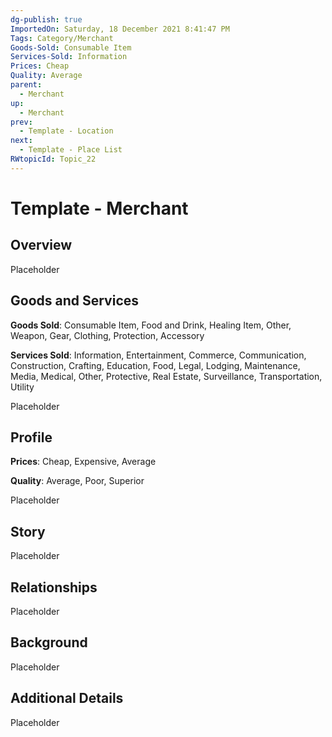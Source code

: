 ```yaml
---
dg-publish: true
ImportedOn: Saturday, 18 December 2021 8:41:47 PM
Tags: Category/Merchant
Goods-Sold: Consumable Item
Services-Sold: Information
Prices: Cheap
Quality: Average
parent:
  - Merchant
up:
  - Merchant
prev:
  - Template - Location
next:
  - Template - Place List
RWtopicId: Topic_22
---
```

# Template - Merchant
## Overview
Placeholder

## Goods and Services
**Goods Sold**: Consumable Item, Food and Drink, Healing Item, Other, Weapon, Gear, Clothing, Protection, Accessory

**Services Sold**: Information, Entertainment, Commerce, Communication, Construction, Crafting, Education, Food, Legal, Lodging, Maintenance, Media, Medical, Other, Protective, Real Estate, Surveillance, Transportation, Utility

Placeholder

## Profile
**Prices**: Cheap, Expensive, Average

**Quality**: Average, Poor, Superior

Placeholder

## Story
Placeholder

## Relationships
Placeholder

## Background
Placeholder

## Additional Details
Placeholder

